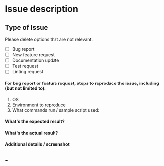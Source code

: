 # Issue description

## Type of Issue

Please delete options that are not relevant.

- [ ] Bug report
- [ ] New feature request
- [ ] Documentation update
- [ ] Test request
- [ ] Linting request

#### For bug report or feature request, steps to reproduce the issue, including (but not limited to):

1. OS
2. Environment to reproduce
3. What commands run / sample script used:

#### What's the expected result?

#### What's the actual result?

#### Additional details / screenshot

## -
